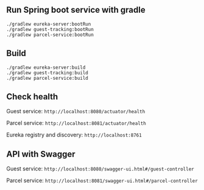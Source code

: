 
## Run Spring boot service with gradle
```
./gradlew eureka-server:bootRun
./gradlew guest-tracking:bootRun
./gradlew parcel-service:bootRun
```

## Build
```
./gradlew eureka-server:build
./gradlew guest-tracking:build
./gradlew parcel-service:build
```

## Check health

Guest service: `http://localhost:8080/actuator/health`

Parcel service: `http://localhost:8081/actuator/health`

Eureka registry and discovery: `http://localhost:8761`

## API with Swagger

Guest service: `http://localhost:8080/swagger-ui.html#/guest-controller`

Parcel service: `http://localhost:8081/swagger-ui.html#/parcel-controller`

